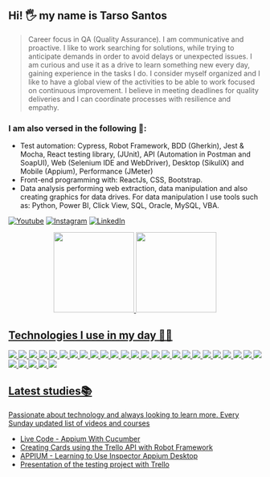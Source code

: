 
## Hi! 🖐️ my name is  <strong>Tarso Santos</strong> 

> Career focus in QA (Quality Assurance). I am communicative and proactive. I like to work searching for solutions, while trying to anticipate demands in order to avoid delays or unexpected issues. I am curious and use it as a drive to learn something new every day, gaining experience in the tasks I do. I consider myself organized and I like to have a global view of the activities to be able to work focused on continuous improvement. I believe in meeting deadlines for quality deliveries and I can coordinate processes with resilience and empathy.

### I am also versed in the following 🚀:
- Test automation: Cypress, Robot Framework, BDD (Gherkin), Jest & Mocha, React testing library, (JUnit), API (Automation in Postman and SoapUI), Web (Selenium IDE and WebDriver), Desktop (SikuliX) and Mobile (Appium), Performance (JMeter)
- Front-end programming with: ReactJs, CSS, Bootstrap.
- Data analysis performing web extraction, data manipulation and also creating graphics for data drives. For data manipulation I use tools such as: Python, Power BI, Click View, SQL, Oracle, MySQL, VBA.


[![Youtube](https://img.shields.io/badge/YouTube-FF0000?style=for-the-badge&logo=youtube&logoColor=white)](https://www.youtube.com/@tarsosantos1286)
[![Instagram](https://img.shields.io/badge/Instagram-E4405F?style=for-the-badge&logo=instagram&logoColor=white)](https://www.instagram.com/tars0.santos/)
[![LinkedIn](https://img.shields.io/badge/LinkedIn-0077B5?style=for-the-badge&logo=linkedin&logoColor=white)](https://www.linkedin.com/in/tarsosantos/)

<div align="center">
  <a href="https://github.com/TarsoSantos8809">
  <img height="160em" src="https://github-readme-stats-sigma-five.vercel.app/api?username=TarsoSantos8809&show_icons=true&theme=vision-friendly-dark&include_all_commits=true&count_private=true"/>
  <img height="160em" src="https://github-readme-stats-sigma-five.vercel.app/api/top-langs/?username=TarsoSantos8809&layout=compact&langs_count=7&theme=vision-friendly-dark"/>
</div>

## Technologies I use in my day 👨‍💻
<p align="justify">
<img src="https://img.shields.io/badge/Scrum-800000?style=for-the-badge&logo=scrum&logoColor=white">
<img src="https://img.shields.io/badge/Kanban-FF00FF?style=for-the-badge&logo=kanban&logoColor=white">
<img src="https://img.shields.io/badge/Jira-483D8B?style=for-the-badge&logo=jira&logoColor=white">
<img src="https://img.shields.io/badge/CSS3-00BFFF?style=for-the-badge&logo=css3&logoColor=white">
<img src="https://img.shields.io/badge/jQuery-5F9EA0?style=for-the-badge&logo=jquery3&logoColor=white">
<img src="https://img.shields.io/badge/Node.js-006400?style=for-the-badge&logo=node.js&logoColor=white">
<img src="https://img.shields.io/badge/Python-14354C?style=for-the-badge&logo=python&logoColor=white">
<img src="https://img.shields.io/badge/Java-ED8B00?style=for-the-badge&logo=java&logoColor=white">
<img src="https://img.shields.io/badge/PostgreSQL-316192?style=for-the-badge&logo=postgresql&logoColor=white">
<img src="https://img.shields.io/badge/SQL%20Server-000080?style=for-the-badge&logo=sqlserver&logoColor=white">
<img src="https://img.shields.io/badge/Oracle-FFA500?style=for-the-badge&logo=oracle&logoColor=white">
<img src="https://img.shields.io/badge/MongoDB-32CD32?style=for-the-badge&logo=mongodb&logoColor=white">
<img src="https://img.shields.io/badge/Swagger-228B22?style=for-the-badge&logo=swagger.js&logoColor=white">
<img src="https://img.shields.io/badge/Git-E34F26?style=for-the-badge&logo=git&logoColor=white">
<img src="https://img.shields.io/badge/GitHub-000000?style=for-the-badge&logo=github&logoColor=white">
<img src="https://img.shields.io/badge/Docker-2496ED?style=for-the-badge&logo=docker&logoColor=white">
<img src="https://img.shields.io/badge/VS%20Code-1E90FF?style=for-the-badge&logo=visualstudiocode&logoColor=white">
<img src="https://img.shields.io/badge/IntelliJ%20IDEA-2F4F4F?style=for-the-badge&logo=intellijidea&logoColor=white">
<img src="https://img.shields.io/badge/Robot%20Framework-3CB371?style=for-the-badge&logo=robotframework&logoColor=white">
<img src="https://img.shields.io/badge/Rest%20Assured-008B8B?style=for-the-badge&logo=restassured&logoColor=white">
<img src="https://img.shields.io/badge/Postman-FF660D?style=for-the-badge&logo=postman&logoColor=white">
<img src="https://img.shields.io/badge/Insomnia-8B008B?style=for-the-badge&logo=insomnia&logoColor=white">
<img src="https://img.shields.io/badge/Azure%20DevOps-4169E1?style=for-the-badge&logo=azuredevops&logoColor=white">
<img src="https://img.shields.io/badge/Azure%20TestPlan-FF69B4?style=for-the-badge&logo=azuretestplan&logoColor=white">
<img src="https://img.shields.io/badge/Appium-4B0082?style=for-the-badge&logo=appium&logoColor=white">
<img src="https://img.shields.io/badge/Gherkin-069829?style=for-the-badge&logo=gherkin&logoColor=white">
<img src="https://img.shields.io/badge/Cypress-4F4F4F?style=for-the-badge&logo=cypress&logoColor=white">
<img src="https://img.shields.io/badge/JMeter-D2691E?style=for-the-badge&logo=apachejmeter&logoColor=white">
<img src="https://img.shields.io/badge/K6-A020F0?style=for-the-badge&logo=K6r&logoColor=white">
<img src="https://img.shields.io/badge/Pytest-A52A2A?style=for-the-badge&logo=pytest&logoColor=white">
</p>

## Latest studies📚
Passionate about technology and always looking to learn more. Every Sunday updated list of videos and courses

- [Live Code - Appium With Cucumber](https://www.youtube.com/watch?v=JZ5vvqxcKwM&t=489s)<br/>
- [Creating Cards using the Trello API with Robot Framework](https://www.youtube.com/watch?v=9On-GQa5rXg)<br/>
- [APPIUM - Learning to Use Inspector Appium Desktop](https://www.youtube.com/watch?v=f-7oAYVLno8)<br/>
- [Presentation of the testing project with Trello](https://www.youtube.com/watch?v=vcCnuMfrcMo&list=PLVQdoQTyi01gfbJEseu7v-ctgOMTL_jLy)<br/>
